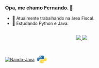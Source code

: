 ### Opa, me chamo Fernando. 👋

- 🔭 Atualmente trabalhando na área Fiscal.
- 🌱 Estudando Python e Java.

##

<div align="center">
<a href="https://github.com/llFernando">
<img height="180em" src="https://github-readme-stats.vercel.app/api?username=IIFernando&show_icons=true&theme=dracula&include_all_commits=truecount_private=true"/>
<img height="180em" src="https://github-readme-stats.vercel.app/api/top-langs/?username=IIFernando&layout=compact&langs_count=7&theme=dracula"/>
</div>

##

<div style="display: inline_block"><br>
<img align="center" alt="Nando-Java" height="30" width="40" src="https://cdn.jsdelivr.net/gh/devicons/devicon/icons/java/java-original.svg">
<img align="center" alt="Nando-Python" height="30" width="40" src="https://raw.githubusercontent.com/devicons/devicon/master/icons/python/python-original.svg">
</div>
